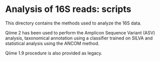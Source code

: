 # Analysis of 16S reads: scripts

This directory contains the methods used to analyze the 16S data.

Qiime 2 has been used to perform the Amplicon Sequence Variant (ASV) analysis, taxonomical annotation using a classifier trained on SILVA and statistical analysis using the ANCOM method.

Qiime 1.9 procedure is also provided as legacy.
